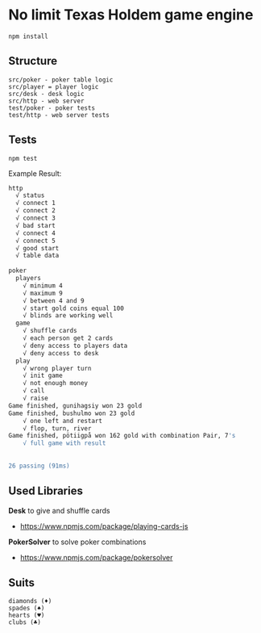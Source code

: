 # No limit Texas Holdem game engine

    npm install

## Structure

    src/poker - poker table logic
    src/player = player logic
    src/desk - desk logic
    src/http - web server
    test/poker - poker tests
    test/http - web server tests

## Tests

    npm test

Example Result:

```bash
http                                                         
  √ status                                                   
  √ connect 1                                                
  √ connect 2                                                
  √ connect 3                                                
  √ bad start                                                
  √ connect 4                                                
  √ connect 5                                                
  √ good start                                               
  √ table data                                               
                                                              
poker                                                        
  players                                                    
    √ minimum 4                                              
    √ maximum 9                                              
    √ between 4 and 9                                        
    √ start gold coins equal 100                             
    √ blinds are working well                                
  game                                                       
    √ shuffle cards                                          
    √ each person get 2 cards                                
    √ deny access to players data                            
    √ deny access to desk                                    
  play                                                       
    √ wrong player turn                                      
    √ init game                                              
    √ not enough money                                       
    √ call                                                   
    √ raise                                                  
Game finished, gunihagsiy won 23 gold                          
Game finished, bushulmo won 23 gold                            
    √ one left and restart                                   
    √ flop, turn, river                                      
Game finished, pötiigpå won 162 gold with combination Pair, 7's
    √ full game with result                                  
                                                              
                                                              
26 passing (91ms)                                            
```                                      

## Used Libraries

__Desk__ to give and shuffle cards 
* https://www.npmjs.com/package/playing-cards-js

__PokerSolver__ to solve poker combinations
* https://www.npmjs.com/package/pokersolver

## Suits

    diamonds (♦)
    spades (♠)
    hearts (♥)
    clubs (♣)
